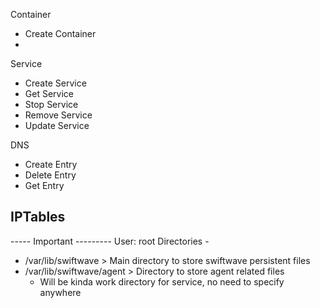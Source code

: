 Container
 - Create Container
 - 

Service
 - Create Service
 - Get Service
 - Stop Service
 - Remove Service
 - Update Service

DNS
 - Create Entry
 - Delete Entry
 - Get Entry

IPTables
 - 



 ----- Important ---------
 User: root
 Directories - 
 - /var/lib/swiftwave > Main directory to store swiftwave persistent files
 - /var/lib/swiftwave/agent > Directory to store agent related files
   - Will be kinda work directory for service, no need to specify anywhere
